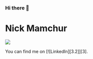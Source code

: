 ### Hi there 👋
<h1> Nick Mamchur </h1>
<img align="center" src="https://github-readme-stats.vercel.app/api/?username=nickmamchur&theme=<THEME_NAME>" />


<!-- Actual text -->

You can find me on [![LinkedIn][3.2]][3].

<!-- Icons -->

[1.2]: https://raw.githubusercontent.com/MartinHeinz/MartinHeinz/master/linkedin-3-16.png (LinkedIn icon without padding)

<!-- Links to your social media accounts -->


[1]: https://www.linkedin.com/in/nick-mamchur/
